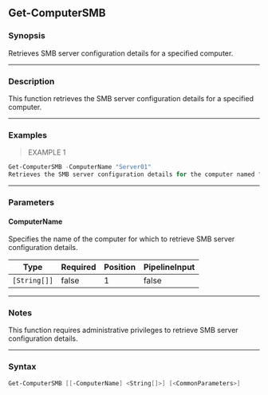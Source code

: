 Get-ComputerSMB
---------------

### Synopsis
Retrieves SMB server configuration details for a specified computer.

---

### Description

This function retrieves the SMB server configuration details for a specified computer.

---

### Examples
> EXAMPLE 1

```PowerShell
Get-ComputerSMB -ComputerName "Server01"
Retrieves the SMB server configuration details for the computer named "Server01".
```

---

### Parameters
#### **ComputerName**
Specifies the name of the computer for which to retrieve SMB server configuration details.

|Type        |Required|Position|PipelineInput|
|------------|--------|--------|-------------|
|`[String[]]`|false   |1       |false        |

---

### Notes
This function requires administrative privileges to retrieve SMB server configuration details.

---

### Syntax
```PowerShell
Get-ComputerSMB [[-ComputerName] <String[]>] [<CommonParameters>]
```

